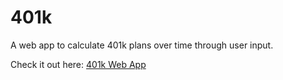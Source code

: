 # 401k

A web app to calculate 401k plans over time through user input.

Check it out here: [401k Web App](https://rogue-cyborg.gitlab.io/401k)
